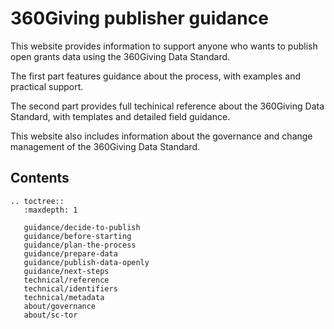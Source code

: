 # 360Giving publisher guidance
This website provides information to support anyone who wants to publish open grants data using the 360Giving Data Standard.

The first part features guidance about the process, with examples and practical support.

The second part provides full techinical reference about the 360Giving Data Standard, with templates and detailed field guidance.

This website also includes information about the governance and change management of the 360Giving Data Standard.

## Contents

```eval_rst
.. toctree::
   :maxdepth: 1
   
   guidance/decide-to-publish
   guidance/before-starting
   guidance/plan-the-process
   guidance/prepare-data
   guidance/publish-data-openly
   guidance/next-steps
   technical/reference
   technical/identifiers
   technical/metadata
   about/governance
   about/sc-tor

```
   

